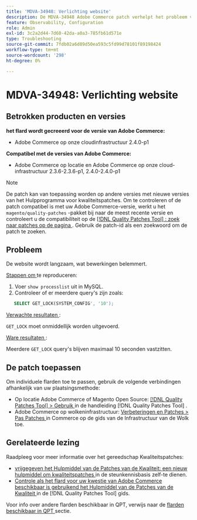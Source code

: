 ```yaml
---
title: 'MDVA-34948: Verlichting website'
description: De MDVA-34948 Adobe Commerce patch verhelpt het probleem van de vertraging van de website. Deze patch is beschikbaar wanneer [Quality Patches Tool (QPT)] (https://experienceleague.adobe.com/nl/docs/commerce-operations/tools/quality-patches-tool/quality-patches-tool-to-self-serve-quality-patches) 1.1.1 is geïnstalleerd. De patch-id is MDVA-34948. Het probleem is opgelost in Adobe Commerce versie 2.4.1.
feature: Observability, Configuration
role: Admin
exl-id: 3c2a2d44-7d60-42da-a0a3-785fb61d571e
type: Troubleshooting
source-git-commit: 7fdb02a6d89d50ea593c5fd99d78101f89198424
workflow-type: tm+mt
source-wordcount: '298'
ht-degree: 0%

---
```


# MDVA-34948: Verlichting website


## Betrokken producten en versies

**het flard wordt gecreeerd voor de versie van Adobe Commerce:**

* Adobe Commerce op onze cloudinfrastructuur 2.4.0-p1

**Compatibel met de versies van Adobe Commerce:**

* Adobe Commerce op locatie en Adobe Commerce op onze cloud-infrastructuur 2.3.6-2.3.6-p1, 2.4.0-2.4.0-p1

>[!NOTE]
>
>De patch kan van toepassing worden op andere versies met nieuwe versies van het Hulpprogramma voor kwaliteitspatches. Om te controleren of de patch compatibel is met uw Adobe Commerce-versie, werkt u het `magento/quality-patches` -pakket bij naar de meest recente versie en controleert u de compatibiliteit op de [[!DNL Quality Patches Tool] : zoek naar patches op de pagina ](https://experienceleague.adobe.com/nl/docs/commerce-operations/tools/quality-patches-tool/quality-patches-tool-to-self-serve-quality-patches) . Gebruik de patch-id als een zoekwoord om de patch te zoeken.

## Probleem

De website wordt langzaam, wat bewerkingen belemmert.

<u> Stappen om </u> te reproduceren:

1. Voer `show processlist` uit in MySQL.
1. Controleer of er meerdere query&#39;s zijn zoals:

```sql
   SELECT GET_LOCK(SYSTEM_CONFIG', '10');
```

<u> Verwachte resultaten </u>:

`GET_LOCK` moet onmiddellijk worden uitgevoerd.

<u> Ware resultaten </u>:

Meerdere `GET_LOCK` query&#39;s blijven maximaal 10 seconden vastzitten.

## De patch toepassen

Om individuele flarden toe te passen, gebruik de volgende verbindingen afhankelijk van uw plaatsingsmethode:

* Op locatie Adobe Commerce of Magento Open Source: [[!DNL Quality Patches Tool] > Gebruik ](/help/tools/quality-patches-tool/usage.md) in de handleiding [!DNL Quality Patches Tool] .
* Adobe Commerce op wolkeninfrastructuur: [ Verbeteringen en Patches > Pas Patches ](https://experienceleague.adobe.com/docs/commerce-cloud-service/user-guide/develop/upgrade/apply-patches.html?lang=nl-NL) in Commerce op de gids van de Infrastructuur van de Wolk toe.

## Gerelateerde lezing

Raadpleeg voor meer informatie over het gereedschap Kwaliteitspatches:

* [ vrijgegeven het Hulpmiddel van de Patches van de Kwaliteit: een nieuw hulpmiddel om kwaliteitspatches ](https://experienceleague.adobe.com/nl/docs/commerce-operations/tools/quality-patches-tool/quality-patches-tool-to-self-serve-quality-patches) in de steunkennisbasis zelf-te dienen.
* [ Controle als het flard voor uw kwestie van Adobe Commerce beschikbaar is gebruikend het Hulpmiddel van de Patches van de Kwaliteit ](/help/tools/quality-patches-tool/patches-available-in-qpt/check-patch-for-magento-issue-with-magento-quality-patches.md) in de [!DNL Quality Patches Tool] gids.

Voor info over andere flarden beschikbaar in QPT, verwijs naar de [ flarden beschikbaar in QPT ](https://experienceleague.adobe.com/tools/commerce-quality-patches/index.html?lang=nl-NL) sectie.
